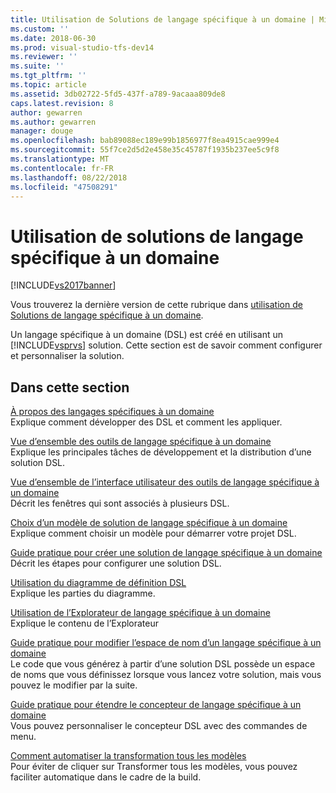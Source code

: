 ```yaml
---
title: Utilisation de Solutions de langage spécifique à un domaine | Microsoft Docs
ms.custom: ''
ms.date: 2018-06-30
ms.prod: visual-studio-tfs-dev14
ms.reviewer: ''
ms.suite: ''
ms.tgt_pltfrm: ''
ms.topic: article
ms.assetid: 3db02722-5fd5-437f-a789-9acaaa809de8
caps.latest.revision: 8
author: gewarren
ms.author: gewarren
manager: douge
ms.openlocfilehash: bab89088ec189e99b1856977f8ea4915cae999e4
ms.sourcegitcommit: 55f7ce2d5d2e458e35c45787f1935b237ee5c9f8
ms.translationtype: MT
ms.contentlocale: fr-FR
ms.lasthandoff: 08/22/2018
ms.locfileid: "47508291"
---
```

# <a name="working-with-domain-specific-language-solutions"></a>Utilisation de solutions de langage spécifique à un domaine
[!INCLUDE[vs2017banner](../includes/vs2017banner.md)]

Vous trouverez la dernière version de cette rubrique dans [utilisation de Solutions de langage spécifique à un domaine](https://docs.microsoft.com/visualstudio/modeling/working-with-domain-specific-language-solutions).  
  
Un langage spécifique à un domaine (DSL) est créé en utilisant un [!INCLUDE[vsprvs](../includes/vsprvs-md.md)] solution. Cette section est de savoir comment configurer et personnaliser la solution.  
  
## <a name="in-this-section"></a>Dans cette section  
 [À propos des langages spécifiques à un domaine](../modeling/about-domain-specific-languages.md)  
 Explique comment développer des DSL et comment les appliquer.  
  
 [Vue d’ensemble des outils de langage spécifique à un domaine](../modeling/overview-of-domain-specific-language-tools.md)  
 Explique les principales tâches de développement et la distribution d’une solution DSL.  
  
 [Vue d’ensemble de l’interface utilisateur des outils de langage spécifique à un domaine](../modeling/overview-of-the-domain-specific-language-tools-user-interface.md)  
 Décrit les fenêtres qui sont associés à plusieurs DSL.  
  
 [Choix d’un modèle de solution de langage spécifique à un domaine](../modeling/choosing-a-domain-specific-language-solution-template.md)  
 Explique comment choisir un modèle pour démarrer votre projet DSL.  
  
 [Guide pratique pour créer une solution de langage spécifique à un domaine](../modeling/how-to-create-a-domain-specific-language-solution.md)  
 Décrit les étapes pour configurer une solution DSL.  
  
 [Utilisation du diagramme de définition DSL](../modeling/working-with-the-dsl-definition-diagram.md)  
 Explique les parties du diagramme.  
  
 [Utilisation de l’Explorateur de langage spécifique à un domaine](../modeling/working-with-the-domain-specific-language-explorer.md)  
 Explique le contenu de l’Explorateur  
  
 [Guide pratique pour modifier l’espace de nom d’un langage spécifique à un domaine](../modeling/how-to-change-the-namespace-of-a-domain-specific-language.md)  
 Le code que vous générez à partir d’une solution DSL possède un espace de noms que vous définissez lorsque vous lancez votre solution, mais vous pouvez le modifier par la suite.  
  
 [Guide pratique pour étendre le concepteur de langage spécifique à un domaine](../modeling/how-to-extend-the-domain-specific-language-designer.md)  
 Vous pouvez personnaliser le concepteur DSL avec des commandes de menu.  
  
 [Comment automatiser la transformation tous les modèles](http://msdn.microsoft.com/en-us/b63cfe20-fe5e-47cc-9506-59b29bca768a)  
 Pour éviter de cliquer sur Transformer tous les modèles, vous pouvez faciliter automatique dans le cadre de la build.



